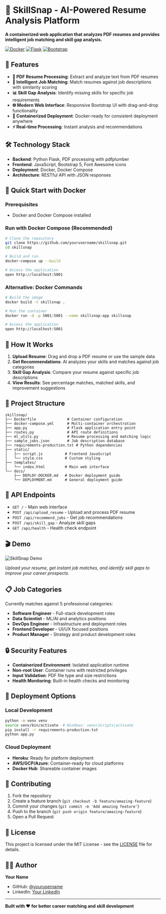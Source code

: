 # 🎯 SkillSnap - AI-Powered Resume Analysis Platform

**A containerized web application that analyzes PDF resumes and provides intelligent job matching and skill gap analysis.**

[![Docker](https://img.shields.io/badge/Docker-Ready-blue?logo=docker)](https://www.docker.com/)
[![Flask](https://img.shields.io/badge/Flask-Backend-green?logo=flask)](https://flask.palletsprojects.com/)
[![Bootstrap](https://img.shields.io/badge/Bootstrap-Frontend-purple?logo=bootstrap)](https://getbootstrap.com/)

## 🚀 Features

- **📄 PDF Resume Processing**: Extract and analyze text from PDF resumes
- **🎯 Intelligent Job Matching**: Match resumes against job descriptions with similarity scoring
- **📊 Skill Gap Analysis**: Identify missing skills for specific job requirements
- **🌐 Modern Web Interface**: Responsive Bootstrap UI with drag-and-drop functionality
- **🐳 Containerized Deployment**: Docker-ready for consistent deployment anywhere
- **⚡ Real-time Processing**: Instant analysis and recommendations

## 🛠️ Technology Stack

- **Backend**: Python Flask, PDF processing with pdfplumber
- **Frontend**: JavaScript, Bootstrap 5, Font Awesome icons
- **Deployment**: Docker, Docker Compose
- **Architecture**: RESTful API with JSON responses

## 🐳 Quick Start with Docker

### Prerequisites
- Docker and Docker Compose installed

### Run with Docker Compose (Recommended)
```bash
# Clone the repository
git clone https://github.com/yourusername/skillsnap.git
cd skillsnap

# Build and run
docker-compose up --build

# Access the application
open http://localhost:5001
```

### Alternative: Docker Commands
```bash
# Build the image
docker build -t skillsnap .

# Run the container
docker run -d -p 5001:5001 --name skillsnap-app skillsnap

# Access the application
open http://localhost:5001
```

## 🎯 How It Works

1. **Upload Resume**: Drag and drop a PDF resume or use the sample data
2. **Get Recommendations**: AI analyzes your skills and matches against job categories
3. **Skill Gap Analysis**: Compare your resume against specific job descriptions
4. **View Results**: See percentage matches, matched skills, and improvement suggestions

## 📂 Project Structure

```
skillsnap/
├── Dockerfile              # Container configuration
├── docker-compose.yml      # Multi-container orchestration
├── app.py                  # Flask application entry point
├── routes.py               # API route definitions
├── ml_utils.py             # Resume processing and matching logic
├── sample_jobs.json        # Job description database
├── requirements-production.txt # Python dependencies
├── static/
│   ├── script.js          # Frontend JavaScript
│   └── style.css          # Custom styling
├── templates/
│   └── index.html         # Main web interface
└── docs/
    ├── DEPLOY-DOCKER.md   # Docker deployment guide
    └── DEPLOYMENT.md      # General deployment guide
```

## 🔧 API Endpoints

- `GET /` - Main web interface
- `POST /api/upload_resume` - Upload and process PDF resume
- `POST /api/recommend_jobs` - Get job recommendations
- `POST /api/skill_gap` - Analyze skill gaps
- `GET /api/health` - Health check endpoint

## 🎬 Demo

![SkillSnap Demo](demo-screenshot.png)

*Upload your resume, get instant job matches, and identify skill gaps to improve your career prospects.*

## 📋 Job Categories

Currently matches against 5 professional categories:
- **Software Engineer** - Full-stack development roles
- **Data Scientist** - ML/AI and analytics positions  
- **DevOps Engineer** - Infrastructure and deployment roles
- **Frontend Developer** - UI/UX focused positions
- **Product Manager** - Strategy and product development roles

## 🔒 Security Features

- **Containerized Environment**: Isolated application runtime
- **Non-root User**: Container runs with restricted privileges
- **Input Validation**: PDF file type and size restrictions
- **Health Monitoring**: Built-in health checks and monitoring

## 🚀 Deployment Options

### Local Development
```bash
python -m venv venv
source venv/bin/activate  # Windows: venv\Scripts\activate
pip install -r requirements-production.txt
python app.py
```

### Cloud Deployment
- **Heroku**: Ready for platform deployment
- **AWS/GCP/Azure**: Container-ready for cloud platforms
- **Docker Hub**: Shareable container images

## 🤝 Contributing

1. Fork the repository
2. Create a feature branch (`git checkout -b feature/amazing-feature`)
3. Commit your changes (`git commit -m 'Add amazing feature'`)
4. Push to the branch (`git push origin feature/amazing-feature`)
5. Open a Pull Request

## 📄 License

This project is licensed under the MIT License - see the [LICENSE](LICENSE) file for details.

## 👨‍💻 Author

**Your Name**
- GitHub: [@yourusername](https://github.com/yourusername)
- LinkedIn: [Your LinkedIn](https://linkedin.com/in/yourprofile)

---

**Built with ❤️ for better career matching and skill development** 